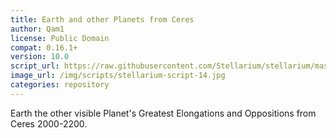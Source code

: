 ```yaml
---
title: Earth and other Planets from Ceres
author: Qam1
license: Public Domain
compat: 0.16.1+
version: 10.0
script_url: https://raw.githubusercontent.com/Stellarium/stellarium/master/scripts/earth_7.ssc
image_url: /img/scripts/stellarium-script-14.jpg
categories: repository
---
```

Earth the other visible Planet's Greatest Elongations and Oppositions from Ceres 2000-2200.